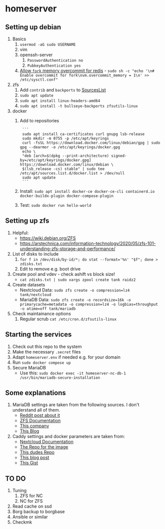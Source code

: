 # homeserver

## Setting up debian
1. Basics
    1. `usermod -aG sudo USERNAME`
    2. vim
    3. openssh-server
        1. `PasswordAuthentication no`
        2. `PubkeyAuthentication yes`
    4. [Allow `fork` memory overcommit for redis](https://redis.io/docs/getting-started/faq/#background-saving-fails-with-a-fork-error-on-linux) - `sudo sh -c "echo '\n# Enable overcommit for fork\nvm.overcommit_memory = 1\n' >> /etc/sysctl.conf"`
2. zfs
    1. Add `contrib` and `backports` to [SourcesList](https://wiki.debian.org/SourcesList)
    2. `sudo apt update`
    3. `sudo apt install linux-headers-amd64`
    4. `sudo apt install -t bullseye-backports zfsutils-linux`
3. docker
    1. Add to repositories

            ```
            sudo apt install ca-certificates curl gnupg lsb-release
            sudo mkdir -m 0755 -p /etc/apt/keyrings
            curl -fsSL https://download.docker.com/linux/debian/gpg | sudo gpg --dearmor -o /etc/apt/keyrings/docker.gpg
            echo \
            "deb [arch=$(dpkg --print-architecture) signed-by=/etc/apt/keyrings/docker.gpg] https://download.docker.com/linux/debian \
            $(lsb_release -cs) stable" | sudo tee /etc/apt/sources.list.d/docker.list > /dev/null
            sudo apt update
            ```
    2. Install: `sudo apt install docker-ce docker-ce-cli containerd.io docker-buildx-plugin docker-compose-plugin`
    3. Test: `sudo docker run hello-world`

## Setting up zfs
1. Helpful:
    - https://wiki.debian.org/ZFS
    - https://arstechnica.com/information-technology/2020/05/zfs-101-understanding-zfs-storage-and-performance/
2. List of disks to include
    1. `for f in /dev/disk/by-id/*; do stat --format='%n' "$f"; done > zdisks.txt`
    2. Edit to remove e.g. boot drive
3. Create pool and vdev - check ashift vs block size!
    - `cat zdisks.txt | sudo xargs zpool create tank raidz2 `
4. Create datasets
    - Nextcloud Data: `sudo zfs create -o compression=lz4 tank/nextcloud`
    - MariaDB Data: `sudo zfs create -o recordsize=16k -o primarycache=metadata -o compression=lz4 -o logbias=throughput -o atime=off tank/mariadb`
5. Check maintainance options
    1. Regular scrub `cat /etc/cron.d/zfsutils-linux`

## Starting the services
1. Check out this repo to the system
2. Make the necessary `.secret` files
3. Adapt `homeserver.env` if needed e.g. for your domain
3. Run `sudo docker compose up`
4. Secure MariaDB
    - Use this: `sudo docker exec -it homeserver-nc-db-1 /usr/bin/mariadb-secure-installation`

## Some explanations
1. MariaDB settings are taken from the following sources. I don't understand all of them.
    - [Reddit post about it](https://www.reddit.com/r/zfs/comments/u1xklc/mariadbmysql_database_settings_for_zfs/)
    - [ZFS Documentation](https://openzfs.github.io/openzfs-docs/Performance%20and%20Tuning/Workload%20Tuning.html#mysql)
    - [This company](https://www.percona.com/blog/mysql-zfs-performance-update/)
    - [This Blog](https://shatteredsilicon.net/mysql-mariadb-innodb-on-zfs/)
2. Caddy settings and docker parameters are taken from:
    - [Nextcloud Documentation](https://github.com/nextcloud/documentation/blob/master/admin_manual/configuration_server/reverse_proxy_configuration.rst)
    - [The Repo for the image](https://github.com/lucaslorentz/caddy-docker-proxy)
    - [This dudes Repo](https://github.com/blazekjan/docker-selfhosted-apps)
    - [This blog post](https://dev.to/jhot/caddy-docker-proxy-like-traefik-but-better-565l)
    - [This Gist](https://gist.github.com/tmo1/72a9dc98b0b6b75f7e4ec336cdc399e1)

## TO DO
1. Tuning
    1. ZFS for NC
    2. NC for ZFS
2. Read cache on ssd
3. Borg backup to borgbase
4. Ansible or similar
5. Checkmk
